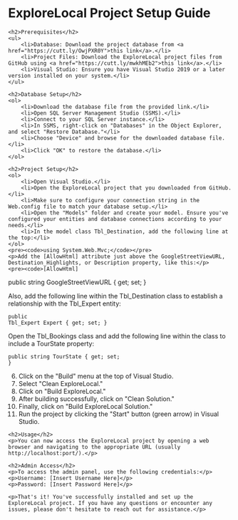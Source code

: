 <!DOCTYPE html>
<html>
<head>
    <meta charset="UTF-8">
    <title>ExploreLocal Project Setup Guide</title>
</head>
<body>
    <h1>ExploreLocal Project Setup Guide</h1>

    <h2>Prerequisites</h2>
    <ul>
        <li>Database: Download the project database from <a href="https://cutt.ly/OwjPXR0Y">this link</a>.</li>
        <li>Project Files: Download the ExploreLocal project files from GitHub using <a href="https://cutt.ly/mwkhMEb2">this link</a>.</li>
        <li>Visual Studio: Ensure you have Visual Studio 2019 or a later version installed on your system.</li>
    </ul>

    <h2>Database Setup</h2>
    <ol>
        <li>Download the database file from the provided link.</li>
        <li>Open SQL Server Management Studio (SSMS).</li>
        <li>Connect to your SQL Server instance.</li>
        <li>In SSMS, right-click on "Databases" in the Object Explorer, and select "Restore Database."</li>
        <li>Choose "Device" and browse for the downloaded database file.</li>
        <li>Click "OK" to restore the database.</li>
    </ol>

    <h2>Project Setup</h2>
    <ol>
        <li>Open Visual Studio.</li>
        <li>Open the ExploreLocal project that you downloaded from GitHub.</li>
        <li>Make sure to configure your connection string in the Web.config file to match your database setup.</li>
        <li>Open the "Models" folder and create your model. Ensure you've configured your entities and database connections according to your needs.</li>
        <li>In the model class Tbl_Destination, add the following line at the top:</li>
    </ol>
    <pre><code>using System.Web.Mvc;</code></pre>
    <p>Add the [AllowHtml] attribute just above the GoogleStreetViewURL, Destination_Highlights, or Description property, like this:</p>
    <pre><code>[AllowHtml]
public string GoogleStreetViewURL { get; set; }</code></pre>
    <p>Also, add the following line within the Tbl_Destination class to establish a relationship with the Tbl_Expert entity:</p>
    <pre><code>public Tbl_Expert Expert { get; set; }</code></pre>
    <p>Open the Tbl_Bookings class and add the following line within the class to include a TourState property:</p>
    <pre><code>public string TourState { get; set; }</code></pre>
    <ol start="6">
        <li>Click on the "Build" menu at the top of Visual Studio.</li>
        <li>Select "Clean ExploreLocal."</li>
        <li>Click on "Build ExploreLocal."</li>
        <li>After building successfully, click on "Clean Solution."</li>
        <li>Finally, click on "Build ExploreLocal Solution."</li>
        <li>Run the project by clicking the "Start" button (green arrow) in Visual Studio.</li>
    </ol>

    <h2>Usage</h2>
    <p>You can now access the ExploreLocal project by opening a web browser and navigating to the appropriate URL (usually http://localhost:port/).</p>

    <h2>Admin Access</h2>
    <p>To access the admin panel, use the following credentials:</p>
    <p>Username: [Insert Username Here]</p>
    <p>Password: [Insert Password Here]</p>

    <p>That's it! You've successfully installed and set up the ExploreLocal project. If you have any questions or encounter any issues, please don't hesitate to reach out for assistance.</p>
</body>
</html>
